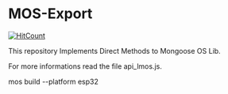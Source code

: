 # MOS-Export
[![HitCount](http://hits.dwyl.io/lucca-ecclissi/mos-export.svg)](http://hits.dwyl.io/lucca-ecclissi/mos-export)

This repository Implements Direct Methods to Mongoose OS Lib. 

For more informations read the file api_lmos.js.

mos build --platform esp32
